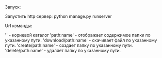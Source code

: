 Запуск:

Запустить http сервер: python manage.py runserver

Url команды:

'' - корневой каталог
'path:name' - отображает содержимое папки по указанному пути.
'download/path:name' - скачивает файл по указанному пути.
'create/path:name' - создает папку по указанному пути.
'delete/path:name' - удаляет папку по указанному пути.
